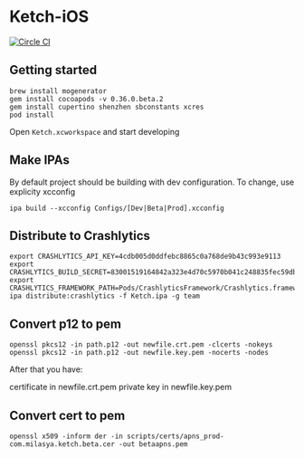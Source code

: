 # Ketch-iOS

[![Circle CI](https://circleci.com/gh/Ketchteam/ketch-ios/tree/master.svg?style=svg&circle-token=fd4466969ab998ed3ab739c0a526fade067abe24)](https://circleci.com/gh/Ketchteam/ketch-ios/tree/master)

## Getting started
```
brew install mogenerator
gem install cocoapods -v 0.36.0.beta.2
gem install cupertino shenzhen sbconstants xcres
pod install
```

Open `Ketch.xcworkspace` and start developing

## Make IPAs
By default project should be building with dev configuration. To change, use explicity xcconfig

```
ipa build --xcconfig Configs/[Dev|Beta|Prod].xcconfig
```

## Distribute to Crashlytics
```
export CRASHLYTICS_API_KEY=4cdb005d0ddfebc8865c0a768de9b43c993e9113
export CRASHLYTICS_BUILD_SECRET=83001519164842a323e4d70c5970b041c248835fec59db59b409f5b364e47f72
export CRASHLYTICS_FRAMEWORK_PATH=Pods/CrashlyticsFramework/Crashlytics.framework
ipa distribute:crashlytics -f Ketch.ipa -g team
```

## Convert p12 to pem

```
openssl pkcs12 -in path.p12 -out newfile.crt.pem -clcerts -nokeys
openssl pkcs12 -in path.p12 -out newfile.key.pem -nocerts -nodes
```

After that you have:

certificate in newfile.crt.pem
private key in newfile.key.pem


## Convert cert to pem

```
openssl x509 -inform der -in scripts/certs/apns_prod-com.milasya.ketch.beta.cer -out betaapns.pem
```
